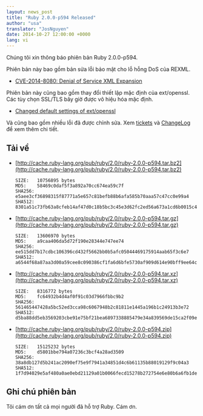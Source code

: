 ```yaml
---
layout: news_post
title: "Ruby 2.0.0-p594 Released"
author: "usa"
translator: "JosNguyen"
date: 2014-10-27 12:00:00 +0000
lang: vi
---
```


Chúng tôi xin thông báo phiên bản Ruby 2.0.0-p594.

Phiên bản này bao gồm bản sửa lỗi bảo mật cho lỗ hỗng DoS của REXML.

* [CVE-2014-8080: Denial of Service XML Expansion](https://www.ruby-lang.org/vi/news/2014/10/27/rexml-dos-cve-2014-8080/)

Phiên bản này cũng bao gồm thay đổi thiết lập mặc định của ext/openssl.
Các tùy chọn SSL/TLS bây giờ được vô hiệu hóa mặc định.

* [Changed default settings of ext/openssl](https://www.ruby-lang.org/vi/news/2014/10/27/changing-default-settings-of-ext-openssl/)

Và cũng bao gồm nhiều lỗi đã được chỉnh sửa.
Xem [tickets](https://bugs.ruby-lang.org/projects/ruby-200/issues?set_filter=1&amp;status_id=5)
và [ChangeLog](http://svn.ruby-lang.org/repos/ruby/tags/v2_0_0_594/ChangeLog) để xem thêm chi tiết.

## Tải về

* [http://cache.ruby-lang.org/pub/ruby/2.0/ruby-2.0.0-p594.tar.bz2](http://cache.ruby-lang.org/pub/ruby/2.0/ruby-2.0.0-p594.tar.bz2)

      SIZE:   10756895 bytes
      MD5:    58469c0daf5f3a892a70cc674ea59c7f
      SHA256: e5aee3cf36898315f87771a5e657c81befb88b6afa585b70aaa57c47cc0e99a4
      SHA512: 8301a51c73fb63a8cfeb14af47d0c18b5bc3c45e3d62fc2ed56a673a1cd6b0015c41f275e70eb14a9e40036b1530977199321e05285e107a6adf58514bef1b3d

* [http://cache.ruby-lang.org/pub/ruby/2.0/ruby-2.0.0-p594.tar.gz](http://cache.ruby-lang.org/pub/ruby/2.0/ruby-2.0.0-p594.tar.gz)

      SIZE:   13606970 bytes
      MD5:    a9caa406da5d72f190e28344e747ee74
      SHA256: ee515dd7b17cdbc106396cd432f5662bb0b5afc05044469175914aab65f3c6e7
      SHA512: a6544f68a87aa3d00a59cee8c090386cf1fa6d6bfe5730af909d614e90bff9ee64c2cf9f542f7a43f8352b86e3945693504ffed6cefc57f736c6e26670ddb9ca

* [http://cache.ruby-lang.org/pub/ruby/2.0/ruby-2.0.0-p594.tar.xz](http://cache.ruby-lang.org/pub/ruby/2.0/ruby-2.0.0-p594.tar.xz)

      SIZE:   8316772 bytes
      MD5:    fc64932b4d4af0f91c03d7966fbbc9b2
      SHA256: 561465447428a5bc52ed3cca98c6067948b2c81811e1445a196b1c24913b3e72
      SHA512: d5ba88dd5eb3569203cbe91e75bf21bea6897338885479e34a839569de15ca2f09e4eff655636923892e9234a0f0b6a2c058442ebc1b13a3d2ddced25bd88fa8

* [http://cache.ruby-lang.org/pub/ruby/2.0/ruby-2.0.0-p594.zip](http://cache.ruby-lang.org/pub/ruby/2.0/ruby-2.0.0-p594.zip)

      SIZE:   15125232 bytes
      MD5:    d5801bbe794a07236c3bcf4a28ad3509
      SHA256: 38a8db127d5b241ac2090ef75e9f7941a34851d4c6b61135b88019129f9c04a3
      SHA512: 1f7d94029e5af480a0ae0ebd21129a01b0066fecd15278b272754e6e80b6a6fb1ded53fd1288e7375a17021d482a59b40414270923c2ecfb06999ea66a91fc54

## Ghi chú phiên bản

Tôi cám ơn tất cả mọi người đã hỗ trợ Ruby.
Cám ơn.

